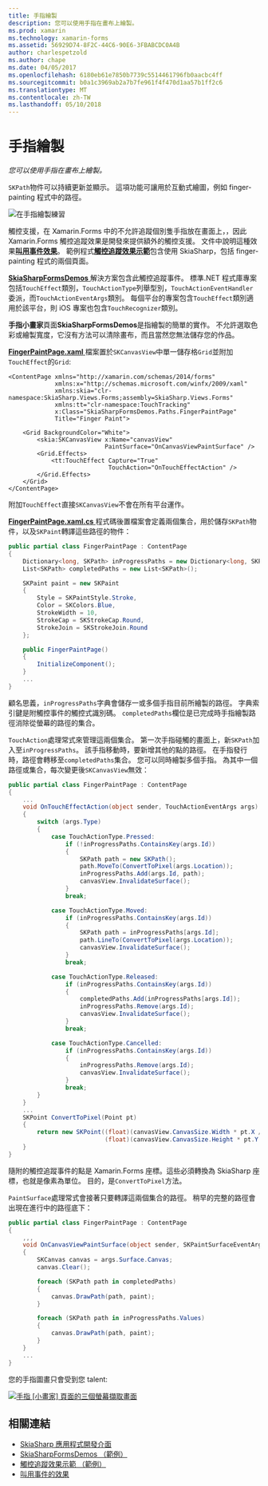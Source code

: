 ```yaml
---
title: 手指繪製
description: 您可以使用手指在畫布上繪製。
ms.prod: xamarin
ms.technology: xamarin-forms
ms.assetid: 56929D74-8F2C-44C6-90E6-3FBABCDC0A4B
author: charlespetzold
ms.author: chape
ms.date: 04/05/2017
ms.openlocfilehash: 6180eb61e7850b7739c5514461796fb0aacbc4ff
ms.sourcegitcommit: b0a1c3969ab2a7b7fe961f4f470d1aa57b1ff2c6
ms.translationtype: MT
ms.contentlocale: zh-TW
ms.lasthandoff: 05/10/2018
---
```

# <a name="finger-painting"></a>手指繪製

_您可以使用手指在畫布上繪製。_

`SKPath`物件可以持續更新並顯示。 這項功能可讓用於互動式繪圖，例如 finger-painting 程式中的路徑。

![](finger-paint-images/fingerpaintsample.png "在手指繪製練習")

觸控支援，在 Xamarin.Forms 中的不允許追蹤個別隻手指放在畫面上，，因此 Xamarin.Forms 觸控追蹤效果是開發來提供額外的觸控支援。 文件中說明這種效果[**叫用事件效果**](~/xamarin-forms/app-fundamentals/effects/touch-tracking.md)。 範例程式[**觸控追蹤效果示範**](https://developer.xamarin.com/samples/xamarin-forms/Effects/TouchTrackingEffectDemos/)包含使用 SkiaSharp，包括 finger-painting 程式的兩個頁面。

[ **SkiaSharpFormsDemos** ](https://developer.xamarin.com/samples/xamarin-forms/SkiaSharpForms/Demos/)解決方案包含此觸控追蹤事件。 標準.NET 程式庫專案包括`TouchEffect`類別，`TouchActionType`列舉型別，`TouchActionEventHandler`委派，而`TouchActionEventArgs`類別。 每個平台的專案包含`TouchEffect`類別適用於該平台，則 iOS 專案也包含`TouchRecognizer`類別。

**手指小畫家**頁面**SkiaSharpFormsDemos**是指繪製的簡單的實作。 不允許選取色彩或繪製寬度，它沒有方法可以清除畫布，而且當然您無法儲存您的作品。

[ **FingerPaintPage.xaml** ](https://github.com/xamarin/xamarin-forms-samples/blob/master/SkiaSharpForms/Demos/Demos/SkiaSharpFormsDemos/LinesAndPaths/FingerPaintPage.xaml)檔案置於`SKCanvasView`中單一儲存格`Grid`並附加`TouchEffect`的`Grid`:

```xaml
<ContentPage xmlns="http://xamarin.com/schemas/2014/forms"
             xmlns:x="http://schemas.microsoft.com/winfx/2009/xaml"
             xmlns:skia="clr-namespace:SkiaSharp.Views.Forms;assembly=SkiaSharp.Views.Forms"
             xmlns:tt="clr-namespace:TouchTracking"
             x:Class="SkiaSharpFormsDemos.Paths.FingerPaintPage"
             Title="Finger Paint">

    <Grid BackgroundColor="White">
        <skia:SKCanvasView x:Name="canvasView"
                           PaintSurface="OnCanvasViewPaintSurface" />
        <Grid.Effects>
            <tt:TouchEffect Capture="True"
                            TouchAction="OnTouchEffectAction" />
        </Grid.Effects>
    </Grid>
</ContentPage>
```

附加`TouchEffect`直接`SKCanvasView`不會在所有平台運作。

[ **FingerPaintPage.xaml.cs** ](https://github.com/xamarin/xamarin-forms-samples/blob/master/SkiaSharpForms/Demos/Demos/SkiaSharpFormsDemos/LinesAndPaths/FingerPaintPage.xaml.cs)程式碼後置檔案會定義兩個集合，用於儲存`SKPath`物件，以及`SKPaint`轉譯這些路徑的物件：

```csharp
public partial class FingerPaintPage : ContentPage
{
    Dictionary<long, SKPath> inProgressPaths = new Dictionary<long, SKPath>();
    List<SKPath> completedPaths = new List<SKPath>();

    SKPaint paint = new SKPaint
    {
        Style = SKPaintStyle.Stroke,
        Color = SKColors.Blue,
        StrokeWidth = 10,
        StrokeCap = SKStrokeCap.Round,
        StrokeJoin = SKStrokeJoin.Round
    };

    public FingerPaintPage()
    {
        InitializeComponent();
    }
    ...
}
```

顧名思義，`inProgressPaths`字典會儲存一或多個手指目前所繪製的路徑。 字典索引鍵是附觸控事件的觸控式識別碼。 `completedPaths`欄位是已完成時手指繪製路徑消除從螢幕的路徑的集合。

`TouchAction`處理常式來管理這兩個集合。 第一次手指碰觸的畫面上，新`SKPath`加入至`inProgressPaths`。 該手指移動時，要新增其他的點的路徑。 在手指發行時，路徑會轉移至`completedPaths`集合。 您可以同時繪製多個手指。 為其中一個路徑或集合，每次變更後`SKCanvasView`無效：

```csharp
public partial class FingerPaintPage : ContentPage
{
    ...
    void OnTouchEffectAction(object sender, TouchActionEventArgs args)
    {
        switch (args.Type)
        {
            case TouchActionType.Pressed:
                if (!inProgressPaths.ContainsKey(args.Id))
                {
                    SKPath path = new SKPath();
                    path.MoveTo(ConvertToPixel(args.Location));
                    inProgressPaths.Add(args.Id, path);
                    canvasView.InvalidateSurface();
                }
                break;

            case TouchActionType.Moved:
                if (inProgressPaths.ContainsKey(args.Id))
                {
                    SKPath path = inProgressPaths[args.Id];
                    path.LineTo(ConvertToPixel(args.Location));
                    canvasView.InvalidateSurface();
                }
                break;

            case TouchActionType.Released:
                if (inProgressPaths.ContainsKey(args.Id))
                {
                    completedPaths.Add(inProgressPaths[args.Id]);
                    inProgressPaths.Remove(args.Id);
                    canvasView.InvalidateSurface();
                }
                break;

            case TouchActionType.Cancelled:
                if (inProgressPaths.ContainsKey(args.Id))
                {
                    inProgressPaths.Remove(args.Id);
                    canvasView.InvalidateSurface();
                }
                break;
        }
    }
    ...
    SKPoint ConvertToPixel(Point pt)
    {
        return new SKPoint((float)(canvasView.CanvasSize.Width * pt.X / canvasView.Width),
                           (float)(canvasView.CanvasSize.Height * pt.Y / canvasView.Height));
    }
}
```

隨附的觸控追蹤事件的點是 Xamarin.Forms 座標。這些必須轉換為 SkiaSharp 座標，也就是像素為單位。 目的，是`ConvertToPixel`方法。

`PaintSurface`處理常式會接著只要轉譯這兩個集合的路徑。 稍早的完整的路徑會出現在進行中的路徑底下：

```csharp
public partial class FingerPaintPage : ContentPage
{
    ,,,
    void OnCanvasViewPaintSurface(object sender, SKPaintSurfaceEventArgs args)
    {
        SKCanvas canvas = args.Surface.Canvas;
        canvas.Clear();

        foreach (SKPath path in completedPaths)
        {
            canvas.DrawPath(path, paint);
        }

        foreach (SKPath path in inProgressPaths.Values)
        {
            canvas.DrawPath(path, paint);
        }
    }
    ...
}
```

您的手指圖畫只會受到您 talent:

[![](finger-paint-images/fingerpaint-small.png "手指 [小畫家] 頁面的三個螢幕擷取畫面")](finger-paint-images/fingerpaint-large.png#lightbox "手指 [小畫家] 頁面的三個螢幕擷取畫面")


## <a name="related-links"></a>相關連結

- [SkiaSharp 應用程式開發介面](https://developer.xamarin.com/api/root/SkiaSharp/)
- [SkiaSharpFormsDemos （範例）](https://developer.xamarin.com/samples/xamarin-forms/SkiaSharpForms/Demos/)
- [觸控追蹤效果示範 （範例）](https://developer.xamarin.com/samples/xamarin-forms/Effects/TouchTrackingEffectDemos/)
- [叫用事件的效果](~/xamarin-forms/app-fundamentals/effects/touch-tracking.md)
